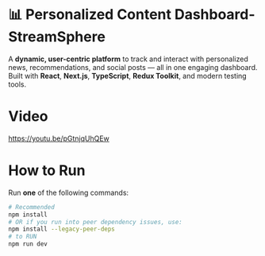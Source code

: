 # 📊 Personalized Content Dashboard-StreamSphere
A **dynamic, user-centric platform** to track and interact with personalized news, recommendations, and social posts — all in one engaging dashboard.  
Built with **React**, **Next.js**, **TypeScript**, **Redux Toolkit**, and modern testing tools.

# Video
https://youtu.be/pGtnjqUhQEw
# How to Run
Run **one** of the following commands:

```bash
# Recommended
npm install
# OR if you run into peer dependency issues, use:
npm install --legacy-peer-deps
# to RUN
npm run dev
